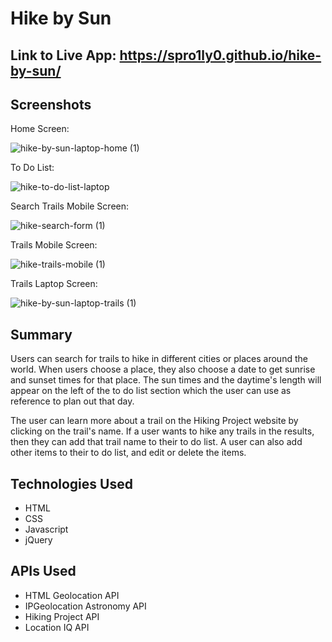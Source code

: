 # Hike by Sun

## Link to Live App: https://spro1ly0.github.io/hike-by-sun/

## Screenshots

Home Screen:

![hike-by-sun-laptop-home (1)](https://user-images.githubusercontent.com/49177472/69487953-40b4d280-0e31-11ea-95c8-a26ff86bb9a1.png)

To Do List:

![hike-to-do-list-laptop](https://user-images.githubusercontent.com/49177472/69487954-44485980-0e31-11ea-9565-53d65f4340d0.png)

Search Trails Mobile Screen:

![hike-search-form (1)](https://user-images.githubusercontent.com/49177472/69487956-48747700-0e31-11ea-879e-04e1330d7ce2.png)

Trails Mobile Screen:

![hike-trails-mobile (1)](https://user-images.githubusercontent.com/49177472/69487957-54f8cf80-0e31-11ea-95e4-4404e443d3ca.png)

Trails Laptop Screen:

![hike-by-sun-laptop-trails (1)](https://user-images.githubusercontent.com/49177472/69487958-5924ed00-0e31-11ea-9e03-42759573b601.png)


## Summary

Users can search for trails to hike in different cities or places around the world. When users choose a place, they also choose a date to get sunrise and sunset times for that place. The sun times and the daytime's length will appear on the left of the to do list section which the user can use as reference to plan out that day. 

The user can learn more about a trail on the Hiking Project website by clicking on the trail's name. If a user wants to hike any trails in the results, then they can add that trail name to their to do list. A user can also add other items to their to do list, and edit or delete the items.

## Technologies Used

<ul>
  <li>HTML</li>
  <li>CSS</li>
  <li>Javascript</li>
  <li>jQuery</li>
</ul>

## APIs Used

<ul>
  <li>HTML Geolocation API</li>
  <li>IPGeolocation Astronomy API</li>
  <li>Hiking Project API</li>
  <li>Location IQ API</li>
</ul>
